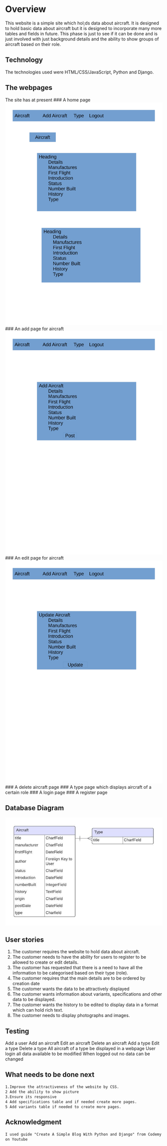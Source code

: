 # Overview

This website is a simple site which hol;ds data about aircraft. It is designed to hold basic data about aircraft but it is designed to incorporate many more tables and fields in future.
This phase is just to see if it can be done and is just involved with just background details and the ability to show groups of aircraft based on their role.


## Technology


The technologies used were HTML/CSS/JavaScript, Python and Django.

## The webpages

The site has at present
	### A home page
    ![alt text](p1hqtgqsn2153nddt187nd3h12k04-0.jpg)
	### An add page for aircraft
    ![alt text](p1hqtgqsn2153nddt187nd3h12k04-1.jpg)
	### An edit page for aircraft
    ![alt text](p1hqtgqsn2153nddt187nd3h12k04-2.jpg)
	### A delete aircraft page
	### A type page which displays aircraft of a certain role
	### A login page
	### A register page


## Database Diagram

![alt text](<Blank diagram (3).jpeg>)

## User stories
1.	The customer requires the website to hold data about aircraft.
2.	The customer needs to have the ability for users to register to be allowed to create or edit details.
3.	 The customer has requested that there is a need to have all the information to be categorised based on their type (role).
4.	The customer requires that the main details are to be ordered by creation date
5.	The customer wants the data to be attractively displayed
6.	The customer wants information about variants, specifications and other data to be displayed.
7. 	The customer wants the history to be edited to display data in a format which can hold rich text.
8.	The customer needs to display photographs and images.

## Testing

Add a user
Add an aircraft
Edit an aircraft
Delete an aircraft
Add a type
Edit a type
Delete a type
All aircraft of a type be displayed in a webpage
User login all data available to be modified
When logged out no data can be changed

## What needs to be done next

	1.Improve the attractiveness of the website by CSS.
	2 Add the ability to show picture
	3.Ensure its responsive
	4 Add specifications table and if needed create more pages.
	5 Add variants table if needed to create more pages.

## Acknowledgment
	I used guide "Create A Simple Blog With Python and Django" from Codemy on Youtube